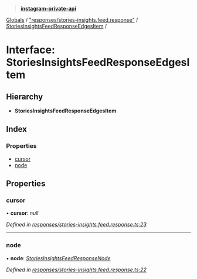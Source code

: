 > **[instagram-private-api](../README.md)**

[Globals](../README.md) / ["responses/stories-insights.feed.response"](../modules/_responses_stories_insights_feed_response_.md) / [StoriesInsightsFeedResponseEdgesItem](_responses_stories_insights_feed_response_.storiesinsightsfeedresponseedgesitem.md) /

# Interface: StoriesInsightsFeedResponseEdgesItem

## Hierarchy

* **StoriesInsightsFeedResponseEdgesItem**

## Index

### Properties

* [cursor](_responses_stories_insights_feed_response_.storiesinsightsfeedresponseedgesitem.md#cursor)
* [node](_responses_stories_insights_feed_response_.storiesinsightsfeedresponseedgesitem.md#node)

## Properties

###  cursor

• **cursor**: *null*

*Defined in [responses/stories-insights.feed.response.ts:23](https://github.com/dilame/instagram-private-api/blob/e9c516c/src/responses/stories-insights.feed.response.ts#L23)*

___

###  node

• **node**: *[StoriesInsightsFeedResponseNode](_responses_stories_insights_feed_response_.storiesinsightsfeedresponsenode.md)*

*Defined in [responses/stories-insights.feed.response.ts:22](https://github.com/dilame/instagram-private-api/blob/e9c516c/src/responses/stories-insights.feed.response.ts#L22)*